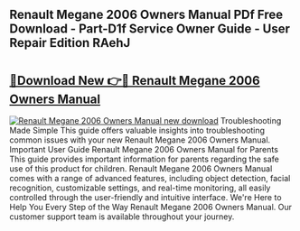 ## Renault Megane 2006 Owners Manual PDf Free Download - Part-D1f Service Owner Guide - User Repair Edition RAehJ

# <h2><a href="http://cf14621.oget.top/?id=Renault+Megane+2006+Owners+Manual">🔗Download New 👉🔴 Renault Megane 2006 Owners Manual</a></h2>

[![Renault Megane 2006 Owners Manual new download](https://i.imgur.com/5g1atiW.png)](http://cf14621.oget.top/?id=Renault+Megane+2006+Owners+Manual)
Troubleshooting Made Simple This guide offers valuable insights into troubleshooting common issues with your new Renault Megane 2006 Owners Manual. Important User Guide Renault Megane 2006 Owners Manual for Parents This guide provides important information for parents regarding the safe use of this product for children. Renault Megane 2006 Owners Manual comes with a range of advanced features, including object detection, facial recognition, customizable settings, and real-time monitoring, all easily controlled through the user-friendly and intuitive interface. We're Here to Help You Every Step of the Way Renault Megane 2006 Owners Manual. Our customer support team is available throughout your journey.

